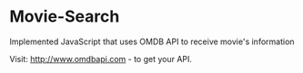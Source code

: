 # Movie-Search
Implemented JavaScript that uses OMDB API to receive movie's information 

Visit: http://www.omdbapi.com - to get your API.

